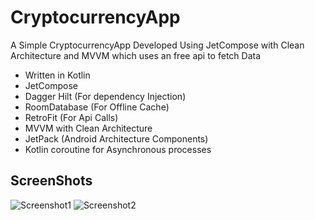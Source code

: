 # CryptocurrencyApp

A Simple CryptocurrencyApp Developed Using JetCompose with Clean Architecture and MVVM which uses an free api to fetch Data

- Written in Kotlin
- JetCompose 
- Dagger Hilt (For dependency Injection)
- RoomDatabase (For Offline Cache)
- RetroFit (For Api Calls)
- MVVM with Clean Architecture
- JetPack (Android Architecture Components)
- Kotlin coroutine for Asynchronous processes

## ScreenShots

![Screenshot1](https://user-images.githubusercontent.com/85223122/161425689-251102e1-1aa6-4a4c-8da4-84cb4dd706b1.jpg)
![Screenshot2](https://user-images.githubusercontent.com/85223122/161425696-0d0070b7-28b5-4fef-8ca1-8c2a3cadac41.jpg)


